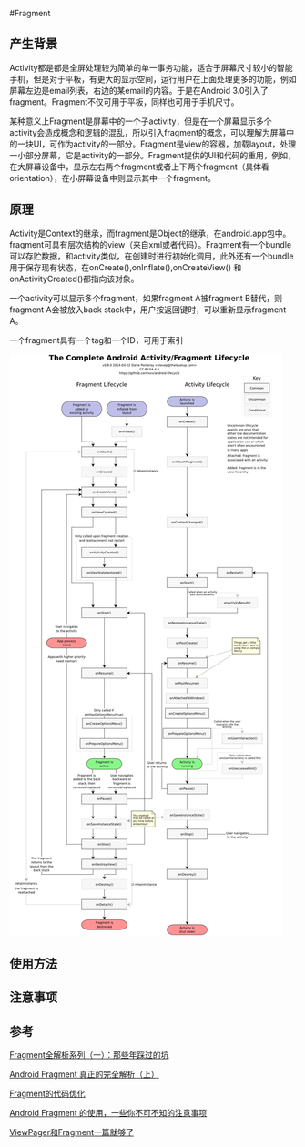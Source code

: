 #Fragment

## 产生背景

Activity都是都是全屏处理较为简单的单一事务功能，适合于屏幕尺寸较小的智能手机，但是对于平板，有更大的显示空间，运行用户在上面处理更多的功能，例如屏幕左边是email列表，右边的某email的内容。于是在Android 3.0引入了fragment。Fragment不仅可用于平板，同样也可用于手机尺寸。

某种意义上Fragment是屏幕中的一个子activity，但是在一个屏幕显示多个activity会造成概念和逻辑的混乱，所以引入fragment的概念，可以理解为屏幕中的一块UI，可作为activity的一部分。Fragment是view的容器，加载layout，处理一小部分屏幕，它是activity的一部分。Fragment提供的UI和代码的重用，例如，在大屏幕设备中，显示左右两个fragment或者上下两个fragment（具体看orientation），在小屏幕设备中则显示其中一个fragment。

## 原理

Activity是Context的继承，而fragment是Object的继承，在android.app包中。fragment可具有层次结构的view（来自xml或者代码）。Fragment有一个bundle可以存贮数据，和activity类似，在创建时进行初始化调用，此外还有一个bundle用于保存现有状态，在onCreate(),onInflate(),onCreateView() 和onActivityCreated()都指向该对象。

一个activity可以显示多个fragment，如果fragment A被fragment B替代，则fragment A会被放入back stack中，用户按返回键时，可以重新显示fragment A。

一个fragment具有一个tag和一个ID，可用于索引

![image](./res/fragment.jpg)


## 使用方法

## 注意事项

## 参考

[Fragment全解析系列（一）：那些年踩过的坑](https://www.jianshu.com/p/d9143a92ad94)

[Android Fragment 真正的完全解析（上）](http://blog.csdn.net/lmj623565791/article/details/37970961)

[Fragment的代码优化](http://blog.csdn.net/kan1kan5/article/details/18223429)

[Android Fragment 的使用，一些你不可不知的注意事项](http://www.jianshu.com/p/3a101ce9e04d)

[ViewPager和Fragment一篇就够了](https://www.jianshu.com/p/ad810a0bef6b)



